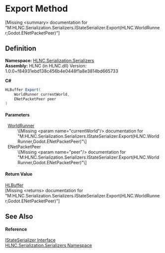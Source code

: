 # Export Method


\[Missing &lt;summary&gt; documentation for "M:HLNC.Serialization.Serializers.IStateSerializer.Export(HLNC.WorldRunner,Godot.ENetPacketPeer)"\]



## Definition
**Namespace:** <a href="N_HLNC_Serialization_Serializers">HLNC.Serialization.Serializers</a>  
**Assembly:** HLNC (in HLNC.dll) Version: 1.0.0+f84931ebd138c456b4e0448f1a8e3814bd665733

**C#**
``` C#
HLBuffer Export(
	WorldRunner currentWorld,
	ENetPacketPeer peer
)
```



#### Parameters
<dl><dt>  <a href="T_HLNC_WorldRunner">WorldRunner</a></dt><dd>\[Missing &lt;param name="currentWorld"/&gt; documentation for "M:HLNC.Serialization.Serializers.IStateSerializer.Export(HLNC.WorldRunner,Godot.ENetPacketPeer)"\]</dd><dt>  ENetPacketPeer</dt><dd>\[Missing &lt;param name="peer"/&gt; documentation for "M:HLNC.Serialization.Serializers.IStateSerializer.Export(HLNC.WorldRunner,Godot.ENetPacketPeer)"\]</dd></dl>

#### Return Value
<a href="T_HLNC_Serialization_HLBuffer">HLBuffer</a>  
\[Missing &lt;returns&gt; documentation for "M:HLNC.Serialization.Serializers.IStateSerializer.Export(HLNC.WorldRunner,Godot.ENetPacketPeer)"\]

## See Also


#### Reference
<a href="T_HLNC_Serialization_Serializers_IStateSerializer">IStateSerializer Interface</a>  
<a href="N_HLNC_Serialization_Serializers">HLNC.Serialization.Serializers Namespace</a>  
